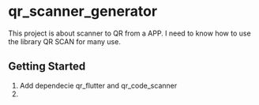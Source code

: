 # qr_scanner_generator

This project is about scanner to QR from a APP. I need to know how to use the library QR SCAN for many use.

## Getting Started

1. Add dependecie qr_flutter and qr_code_scanner
2. 